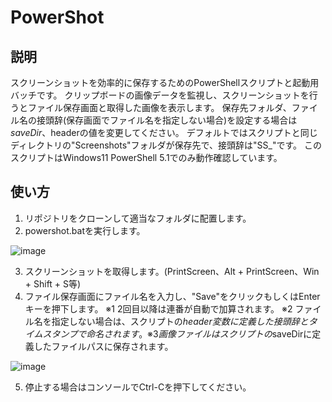 # PowerShot

## 説明
スクリーンショットを効率的に保存するためのPowerShellスクリプトと起動用バッチです。
クリップボードの画像データを監視し、スクリーンショットを行うとファイル保存画面と取得した画像を表示します。
保存先フォルダ、ファイル名の接頭辞(保存画面でファイル名を指定しない場合)を設定する場合は$saveDir、$headerの値を変更してください。
デフォルトではスクリプトと同じディレクトリの"Screenshots"フォルダが保存先で、接頭辞は"SS_"です。
このスクリプトはWindows11 PowerShell 5.1でのみ動作確認しています。

## 使い方
1. リポジトリをクローンして適当なフォルダに配置します。
2. powershot.batを実行します。

![image](https://github.com/rew552/PowerShot/assets/63663957/769f4460-c05d-4b0f-9b9b-cfae5dff5884)

3. スクリーンショットを取得します。(PrintScreen、Alt + PrintScreen、Win + Shift + S等)
4. ファイル保存画面にファイル名を入力し、"Save"をクリックもしくはEnterキーを押下します。
   ※1 2回目以降は連番が自動で加算されます。
   ※2 ファイル名を指定しない場合は、スクリプトの$header変数に定義した接頭辞とタイムスタンプで命名されます。
   ※3 画像ファイルはスクリプトの$saveDirに定義したファイルパスに保存されます。
   
![image](https://github.com/rew552/PowerShot/assets/63663957/bb13f7b7-8ed4-4b6c-abd4-4684c13f16cd)

5. 停止する場合はコンソールでCtrl-Cを押下してください。

